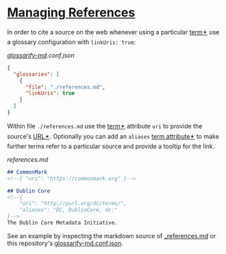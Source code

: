 # [Managing References](#managing-references)

In order to cite a source on the web whenever using a particular [term🟉][1] use a glossary configuration with `linkUris: true`:

*[glossarify-md][2].conf.json*

```json
{
  "glossaries": [
    {
      "file": "./references.md",
      "linkUris": true
    }
  ]
}
```

Within file `./references.md` use the [term🟉][1] attribute `uri` to provide the source's [URL🟉][3]. Optionally you can add an `aliases` [term attribute🟉][4] to make further terms refer to a particular source and provide a tooltip for the link.

*references.md*

```md
## CommonMark
<!--{ "uri": "https://commonmark.org" }-->

## Dublin Core
<!--{
    "uri": "http://purl.org/dc/terms/",
    "aliases": "DC, DublinCore, dc:"
}-->
The Dublin Core Metadata Initiative.
```

See an example by inspecting the markdown source of [\_references.md][5] or this repository's [glossarify-md.conf.json][6].

[1]: ./glossary.md#term "A term is a heading in a markdown file which is passed to glossarify-md as a glossary."

[2]: https://github.com/about-code/glossarify-md "This project."

[3]: ./glossary.md#uri--url "Uniform Resource Identifier and Uniform Resource Locator are both the same thing, which is an ID with a syntax scheme://authority.tld/path/#fragment?query like https://my.org/foo/#bar?q=123."

[4]: ./glossary.md#term-attribute "Term Attributes are properties passed to glossarify-md using an HTML comment syntax <!--{...}--> which encodes a JSON string: glossary.md"

[5]: ./_references.md

[6]: ../glossarify-md.conf.json
